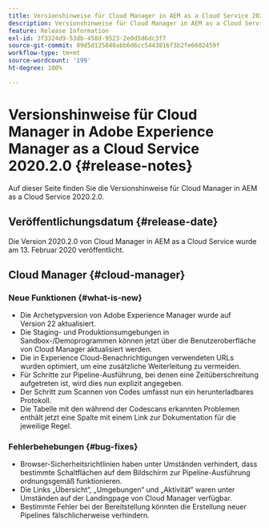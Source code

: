 ```yaml
---
title: Versionshinweise für Cloud Manager in AEM as a Cloud Service 2020.2.0
description: Versionshinweise für Cloud Manager in AEM as a Cloud Service 2020.2.0
feature: Release Information
exl-id: 3f3324d9-53db-458d-9523-2e0d5d6dc3f7
source-git-commit: 09d5d125840abb6d6cc5443816f3b2fe6602459f
workflow-type: tm+mt
source-wordcount: '199'
ht-degree: 100%

---
```


# Versionshinweise für Cloud Manager in Adobe Experience Manager as a Cloud Service 2020.2.0 {#release-notes}

Auf dieser Seite finden Sie die Versionshinweise für Cloud Manager in AEM as a Cloud Service 2020.2.0.

## Veröffentlichungsdatum {#release-date}

Die Version 2020.2.0 von Cloud Manager in AEM as a Cloud Service wurde am 13. Februar 2020 veröffentlicht.

## Cloud Manager {#cloud-manager}

### Neue Funktionen {#what-is-new}

* Die Archetypversion von Adobe Experience Manager wurde auf Version 22 aktualisiert.
* Die Staging- und Produktionsumgebungen in Sandbox-/Demoprogrammen können jetzt über die Benutzeroberfläche von Cloud Manager aktualisiert werden.
* Die in Experience Cloud-Benachrichtigungen verwendeten URLs wurden optimiert, um eine zusätzliche Weiterleitung zu vermeiden.
* Für Schritte zur Pipeline-Ausführung, bei denen eine Zeitüberschreitung aufgetreten ist, wird dies nun explizit angegeben.
* Der Schritt zum Scannen von Codes umfasst nun ein herunterladbares Protokoll.
* Die Tabelle mit den während der Codescans erkannten Problemen enthält jetzt eine Spalte mit einem Link zur Dokumentation für die jeweilige Regel.

### Fehlerbehebungen  {#bug-fixes}

* Browser-Sicherheitsrichtlinien haben unter Umständen verhindert, dass bestimmte Schaltflächen auf dem Bildschirm zur Pipeline-Ausführung ordnungsgemäß funktionieren.
* Die Links „Übersicht“, „Umgebungen“ und „Aktivität“ waren unter Umständen auf der Landingpage von Cloud Manager verfügbar.
* Bestimmte Fehler bei der Bereitstellung könnten die Erstellung neuer Pipelines fälschlicherweise verhindern.
